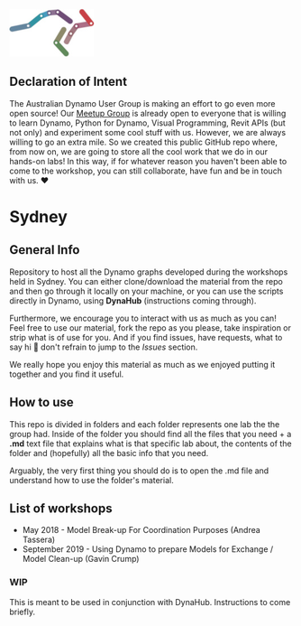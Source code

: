 ![logo](imgs/Dynamo_AUS_roo-GitHub.jpeg)

## Declaration of Intent
The Australian Dynamo User Group is making an effort to go even more open source!
Our [Meetup Group](https://www.meetup.com/Dynamo-Sydney-User-Group/) is already open to everyone that is willing to learn Dynamo, Python for Dynamo, Visual Programming, Revit APIs (but not only) and experiment some cool stuff with us.
However, we are always willing to go an extra mile. So we created this public GitHub repo where, from now on, we are going to store all the cool work that we do in our hands-on labs! In this way, if for whatever reason you haven't been able to come to the workshop, you can still collaborate, have fun and be in touch with us. :heart:

# Sydney

## General Info
Repository to host all the Dynamo graphs developed during the workshops held in Sydney.
You can either clone/download the material from the repo and then go through it locally on your machine, or you can use the scripts directly in Dynamo, using **DynaHub** (instructions coming through).

Furthermore, we encourage you to interact with us as much as you can! Feel free to use our material, fork the repo as you please, take inspiration or strip what is of use for you. And if you find issues, have requests, what to say hi :wave: don't refrain to jump to the *Issues* section.

We really hope you enjoy this material as much as we enjoyed putting it together and you find it useful.

## How to use
This repo is divided in folders and each folder represents one lab the the group had.
Inside of the folder you should find all the files that you need + a **.md** text file that explains what is that specific lab about, the contents of the folder and (hopefully) all the basic info that you need.

Arguably, the very first thing you should do is to open the .md file and understand how to use the folder's material.

## List of workshops
* May 2018 - Model Break-up For Coordination Purposes (Andrea Tassera)
* September 2019 - Using Dynamo to prepare Models for Exchange / Model Clean-up (Gavin Crump)

### WIP
This is meant to be used in conjunction with DynaHub.
Instructions to come briefly.